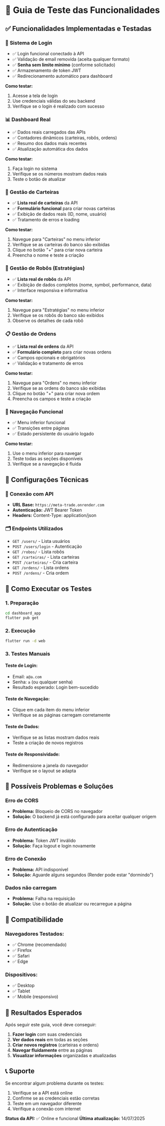 # 🧪 Guia de Teste das Funcionalidades

## ✅ Funcionalidades Implementadas e Testadas

### 🔐 **Sistema de Login**
- ✅ Login funcional conectado à API
- ✅ Validação de email removida (aceita qualquer formato)
- ✅ **Senha sem limite mínimo** (conforme solicitado)
- ✅ Armazenamento de token JWT
- ✅ Redirecionamento automático para dashboard

**Como testar:**
1. Acesse a tela de login
2. Use credenciais válidas do seu backend
3. Verifique se o login é realizado com sucesso

### 📊 **Dashboard Real**
- ✅ Dados reais carregados das APIs
- ✅ Contadores dinâmicos (carteiras, robôs, ordens)
- ✅ Resumo dos dados mais recentes
- ✅ Atualização automática dos dados

**Como testar:**
1. Faça login no sistema
2. Verifique se os números mostram dados reais
3. Teste o botão de atualizar

### 💼 **Gestão de Carteiras**
- ✅ **Lista real de carteiras** da API
- ✅ **Formulário funcional** para criar novas carteiras
- ✅ Exibição de dados reais (ID, nome, usuário)
- ✅ Tratamento de erros e loading

**Como testar:**
1. Navegue para "Carteiras" no menu inferior
2. Verifique se as carteiras do banco são exibidas
3. Clique no botão "+" para criar nova carteira
4. Preencha o nome e teste a criação

### 🤖 **Gestão de Robôs (Estratégias)**
- ✅ **Lista real de robôs** da API
- ✅ Exibição de dados completos (nome, symbol, performance, data)
- ✅ Interface responsiva e informativa

**Como testar:**
1. Navegue para "Estratégias" no menu inferior
2. Verifique se os robôs do banco são exibidos
3. Observe os detalhes de cada robô

### 📋 **Gestão de Ordens**
- ✅ **Lista real de ordens** da API
- ✅ **Formulário completo** para criar novas ordens
- ✅ Campos opcionais e obrigatórios
- ✅ Validação e tratamento de erros

**Como testar:**
1. Navegue para "Ordens" no menu inferior
2. Verifique se as ordens do banco são exibidas
3. Clique no botão "+" para criar nova ordem
4. Preencha os campos e teste a criação

### 🧭 **Navegação Funcional**
- ✅ Menu inferior funcional
- ✅ Transições entre páginas
- ✅ Estado persistente do usuário logado

**Como testar:**
1. Use o menu inferior para navegar
2. Teste todas as seções disponíveis
3. Verifique se a navegação é fluida

## 🔧 **Configurações Técnicas**

### 📡 **Conexão com API**
- **URL Base:** `https://meta-trade.onrender.com`
- **Autenticação:** JWT Bearer Token
- **Headers:** Content-Type: application/json

### 🗂️ **Endpoints Utilizados**
- `GET /users/` - Lista usuários
- `POST /users/login` - Autenticação
- `GET /robos/` - Lista robôs
- `GET /carteiras/` - Lista carteiras
- `POST /carteiras/` - Cria carteira
- `GET /ordens/` - Lista ordens
- `POST /ordens/` - Cria ordem

## 🚀 **Como Executar os Testes**

### 1. **Preparação**
```bash
cd dashboard_app
flutter pub get
```

### 2. **Execução**
```bash
flutter run -d web
```

### 3. **Testes Manuais**

#### **Teste de Login:**
- Email: `a@a.com`
- Senha: `a` (ou qualquer senha)
- Resultado esperado: Login bem-sucedido

#### **Teste de Navegação:**
- Clique em cada item do menu inferior
- Verifique se as páginas carregam corretamente

#### **Teste de Dados:**
- Verifique se as listas mostram dados reais
- Teste a criação de novos registros

#### **Teste de Responsividade:**
- Redimensione a janela do navegador
- Verifique se o layout se adapta

## 🐛 **Possíveis Problemas e Soluções**

### **Erro de CORS**
- **Problema:** Bloqueio de CORS no navegador
- **Solução:** O backend já está configurado para aceitar qualquer origem

### **Erro de Autenticação**
- **Problema:** Token JWT inválido
- **Solução:** Faça logout e login novamente

### **Erro de Conexão**
- **Problema:** API indisponível
- **Solução:** Aguarde alguns segundos (Render pode estar "dormindo")

### **Dados não carregam**
- **Problema:** Falha na requisição
- **Solução:** Use o botão de atualizar ou recarregue a página

## 📱 **Compatibilidade**

### **Navegadores Testados:**
- ✅ Chrome (recomendado)
- ✅ Firefox
- ✅ Safari
- ✅ Edge

### **Dispositivos:**
- ✅ Desktop
- ✅ Tablet
- ✅ Mobile (responsivo)

## 🎯 **Resultados Esperados**

Após seguir este guia, você deve conseguir:

1. **Fazer login** com suas credenciais
2. **Ver dados reais** em todas as seções
3. **Criar novos registros** (carteiras e ordens)
4. **Navegar fluidamente** entre as páginas
5. **Visualizar informações** organizadas e atualizadas

## 📞 **Suporte**

Se encontrar algum problema durante os testes:

1. Verifique se a API está online
2. Confirme se as credenciais estão corretas
3. Teste em um navegador diferente
4. Verifique a conexão com internet

**Status da API:** ✅ Online e funcional
**Última atualização:** 14/07/2025

